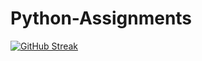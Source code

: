 # Python-Assignments
[![GitHub Streak](https://streak-stats.demolab.com/?user=DenverCoder1)](https://git.io/streak-stats)
